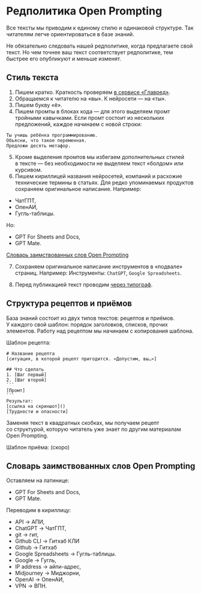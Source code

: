 # Редполитика Open Prompting
Все тексты мы приводим к единому стилю и одинаковой структуре. Так читателям легче ориентироваться в базе знаний.

Не обязательно следовать нашей редполитике, когда предлагаете свой текст. Но чем точнее ваш текст соответствует редполитике, тем быстрее его опубликуют и меньше изменят.

## Стиль текста
1. Пишем кратко. Краткость проверяем [в сервисе «Главред»](https://glvrd.ru/).
2. Обращаемся к читателю на «вы». К нейросети — на «ты».
3. Пишем букву «ё».
4. Пишем промты в блоках кода — для этого выделяем промт тройными кавычками. Если промт состоит из нескольких предложений, каждое начинаем с новой строки:
```
Ты учишь ребёнка программированию.
Объясни, что такое переменная.
Предложи десять метафор.
```
5. Кроме выделения промтов мы избегаем дополнительных стилей в тексте — без необходимости не выделяем текст «болдом» или курсивом.
6. Пишем кириллицей названия нейросетей, компаний и расхожие технические термины в статьях. Для редко упоминаемых продуктов сохраняем оригинальное написание. Например:
* ЧатГПТ,
* ОпенАИ,
* Гугль-таблицы.

Но:
* GPT For Sheets and Docs,
* GPT Mate.

[Словарь заимствованных слов Open Prompting](https://github.com/Open-Prompting/Knowledge-Base/tree/main/content/articles/policy#%D1%81%D0%BB%D0%BE%D0%B2%D0%B0%D1%80%D1%8C-%D0%B7%D0%B0%D0%B8%D0%BC%D1%81%D1%82%D0%B2%D0%BE%D0%B2%D0%B0%D0%BD%D0%BD%D1%8B%D1%85-%D1%81%D0%BB%D0%BE%D0%B2-open-prompting)

7. Сохраняем оригинальное написание инструментов в «подвале» страниц.
Например:
Инструменты: `ChatGPT`, `Google Spreadsheets`.

8. Перед публикацией текст проводим [через типограф](https://typograf.github.io/).

## Структура рецептов и приёмов
База знаний состоит из двух типов текстов: рецептов и приёмов. У каждого свой шаблон: порядок заголовков, списков, прочих элементов. Работу над рецептом мы начинаем с копирования шаблона.

Шаблон рецепта:
````
# Название рецепта
[ситуация, в которой рецепт пригодится. «Допустим, вы…»]

## Что сделать
1. [Шаг первый]
2. [Шаг второй]
```
[Промт]
```
Результат:
[ссылка на скриншот]()
[Трудности и опасности]
````
Заменяя текст в квадратных скобках, мы получаем рецепт со структурой, которую читатель уже знает по другим материалам Open Prompting.

Шаблон приёма: (скоро)

## Словарь заимствованных слов Open Prompting

Оставляем на латинице:
* GPT For Sheets and Docs,
* GPT Mate.

Переводим в кириллицу:
* API → АПИ,
* ChatGPT → ЧатГПТ,
* git → гит,
* Github CLI → Гитхаб КЛИ
* Github → Гитхаб
* Google Spreadsheets → Гугль-таблицы.
* Google → Гугль,
* IP address → айпи-адрес,
* Midjourney → Миджорни,
* OpenAI → ОпенАИ,
* VPN → ВПН.
